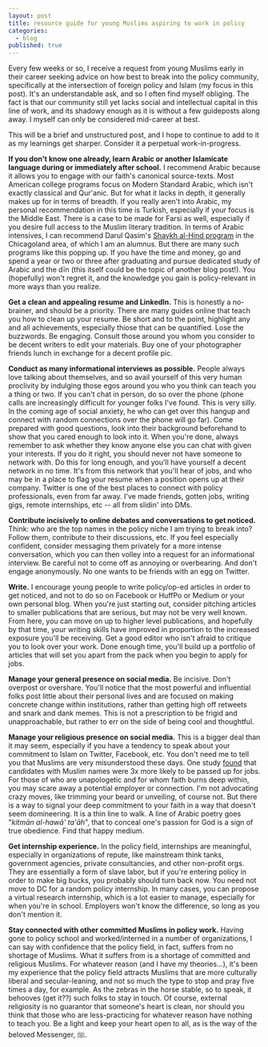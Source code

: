```yaml
---
layout: post
title: resource guide for young Muslims aspiring to work in policy
categories:
  - blog
published: true
---
```


Every few weeks or so, I receive a request from young Muslims early in their career seeking advice on how best to break into the policy community, specifically at the intersection of foreign policy and Islam (my focus in this post). It's an understandable ask, and so I often find myself obliging. The fact is that our community still yet lacks social and intellectual capital in this line of work, and its shadowy enough as it is without a few guideposts along away. I myself can only be considered mid-career at best. 

This will be a brief and unstructured post, and I hope to continue to add to it as my learnings get sharper. Consider it a perpetual work-in-progress.

**If you don't know one already, learn Arabic or another Islamicate language during or immediately after school.** I recommend Arabic because it allows you to engage with our faith's canonical source-texts. Most American college programs focus on Modern Standard Arabic, which isn't exactly classical and Qur'anic. But for what it lacks in depth, it generally makes up for in terms of breadth. If you really aren't into Arabic, my personal recommendation in this time is Turkish, especially if your focus is the Middle East. There is a case to be made for Farsi as well, especially if you desire full access to the Muslim literary tradition. In terms of Arabic intensives, I can recommend Darul Qasim's [Shaykh al-Hind program](https://darulqasim.org/sah) in the Chicagoland area, of which I am an alumnus. But there are many such programs like this popping up. If you have the time and money, go and spend a year or two or three after graduating and pursue dedicated study of Arabic and the dīn (this itself could be the topic of another blog post!). You (hopefully) won't regret it, and the knowledge you gain is policy-relevant in more ways than you realize.

**Get a clean and appealing resume and LinkedIn.** This is honestly a no-brainer, and should be a priority. There are many guides online that teach you how to clean up your resume. Be short and to the point, highlight any and all achievements, especially thiose that can be quantified. Lose the buzzwords. Be engaging. Consult those around you whom you consider to be decent writers to edit your materials. Buy one of your photographer friends lunch in exchange for a decent profile pic.

**Conduct as many informational interviews as possible.** People always love talking about themselves, and so avail yourself of this very human proclivity by indulging those egos around you who you think can teach you a thing or two. If you can't chat in person, do so over the phone (phone calls are increasingly difficult for younger folks I've found. This is very silly. In the coming age of social anxiety, he who can get over this hangup and connect with random connections over the phone will go far). Come prepared with good questions, look into their background beforehand to show that you cared enough to look into it. When you're done, always remember to ask whether they know anyone else you can chat with given your interests. If you do it right, you should never not have someone to network with. Do this for long enough, and you'll have yourself a decent network in no time. It's from this network that you'll hear of jobs, and who may be in a place to flag your resume when a position opens up at their company. Twitter is one of the best places to connect with policy professionals, even from far away. I've made friends, gotten jobs, writing gigs, remote internships, etc -- all from slidin' into DMs. 

**Contribute incisively to online debates and conversations to get noticed.** Think: who are the top names in the policy niche I am trying to break into? Follow them, contribute to their discussions, etc. If you feel especially confident, consider messaging them privately for a more intense conversation, which you can then volley into a request for an informational interview. Be careful not to come off as annoying or overbearing. And don't engage anonymously. No one wants to be friends with an egg on Twitter.

**Write.** I encourage young people to write policy/op-ed articles in order to get noticed, and not to do so on Facebook or HuffPo or Medium or your own personal blog. When you're just starting out, consider pitching articles to smaller publications that are serious, but may not be very well known. From here, you can move on up to higher level publications, and hopefully by that time, your writing skills have improved in proportion to the increased exposure you'll be receiving. Get a good editor who isn't afraid to critique you to look over your work. Done enough time, you'll build up a portfolio of articles that will set you apart from the pack when you begin to apply for jobs.

**Manage your general presence on social media.** Be incisive. Don't overpost or overshare. You'll notice that the most powerful and influential folks post little about their personal lives and are focused on making concrete change within institutions, rather than getting high off retweets and snark and dank memes. This is not a prescription to be frigid and unapproachable, but rather to err on the side of being cool and thoughtful.

**Manage your religious presence on social media.** This is a bigger deal than it may seem, especially if you have a tendency to speak about your commitment to Islam on Twitter, Facebook, etc. You don't need me to tell you that Muslims are very misunderstood these days. One study [found](https://www.standard.co.uk/news/uk/candidates-with-muslimsounding-names-three-times-more-likely-to-be-passed-over-for-jobs-a3459141.html) that candidates with Muslim names were 3x more likely to be passed up for jobs. For those of who are unapologetic and for whom faith burns deep within, you may scare away a potential employer or connection. I'm not advocating crazy moves, like trimming your beard or unveiling, of course not. But there is a way to signal your deep commitment to your faith in a way that doesn't seem domineering. It is a thin line to walk. A line of Arabic poetry goes "*kitmān al-hawā' ta'āh*", that to conceal one's passion for God is a sign of true obedience. Find that happy medium.

**Get internship experience.** In the policy field, internships are meaningful, especially in organizations of repute, like mainstream think tanks, government agencies, private consultancies, and other non-profit orgs. They are essentially a form of slave labor, but if you're entering policy in order to make big bucks, you probably should turn back now. You need not move to DC for a random policy internship. In many cases, you can propose a virtual research internship, which is a lot easier to manage, especially for when you're in school. Employers won't know the difference, so long as you don't mention it.

**Stay connected with other committed Muslims in policy work.** Having gone to policy school and worked/interned in a number of organizations, I can say with confidence that the policy field, in fact, suffers from no shortage of Muslims. What it suffers from is a shortage of committed and religious Muslims. For whatever reason (and I have my theories...), it's been my experience that the policy field attracts Muslims that are more culturally liberal and secular-leaning, and not so much the type to stop and pray five times a day, for example. As the zebras in the horse stable, so to speak, it behooves (get it??) such folks to stay in touch. Of course, external religiosity is no guarantor that someone's heart is clean, nor should you think that those who are less-practicing for whatever reason have nothing to teach you. Be a light and keep your heart open to all, as is the way of the beloved Messenger, ﷺ. 
